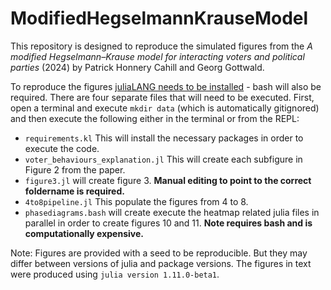 # ModifiedHegselmannKrauseModel
This repository is designed to reproduce the simulated figures from the *A modified Hegselmann–Krause model for interacting voters and political parties* (2024) by Patrick Honnery Cahill and Georg Gottwald.

To reproduce the figures [juliaLANG needs to be installed](https://julialang.org/downloads/) - bash will also be required. There are four separate files that will need to be executed. First, open a terminal and execute `mkdir data` (which is automatically gitignored) and then execute the following either in the terminal or from the REPL:
* `requirements.kl` This will install the necessary packages in order to execute the code.
* `voter_behaviours_explanation.jl` This will create each subfigure in Figure 2 from the paper.
* `figure3.jl` will create figure 3. **Manual editing to point to the correct foldername is required.**
* `4to8pipeline.jl` This populate the figures from 4 to 8.
* `phasediagrams.bash` will create execute the heatmap related julia files in parallel in order to create figures 10 and 11. **Note requires bash and is computationally expensive.**


Note: Figures are provided with a seed to be reproducible. But they may differ between versions of julia and package versions. The figures in text were produced using `julia version 1.11.0-beta1`.